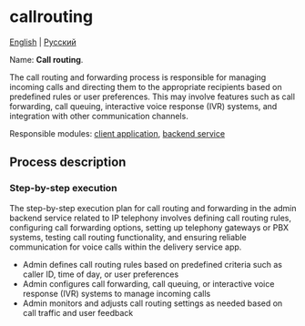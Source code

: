 # callrouting

[English](callrouting.md) | [Русский](callrouting.ru.md)

Name: **Сall routing**.

The call routing and forwarding process is responsible for managing incoming calls and directing them to the appropriate recipients based on predefined rules or user preferences. 
This may involve features such as call forwarding, call queuing, interactive voice response (IVR) systems, and integration with other communication channels.

Responsible modules: [client application](../../frontend/adminclient.md), [backend service](../../backend/adminbackend.md)

## Process description

### Step-by-step execution

The step-by-step execution plan for call routing and forwarding in the admin backend service related to IP telephony involves defining call routing rules, configuring call forwarding options, setting up telephony gateways or PBX systems, testing call routing functionality, and ensuring reliable communication for voice calls within the delivery service app.

- Admin defines call routing rules based on predefined criteria such as caller ID, time of day, or user preferences
- Admin configures call forwarding, call queuing, or interactive voice response (IVR) systems to manage incoming calls
- Admin monitors and adjusts call routing settings as needed based on call traffic and user feedback
